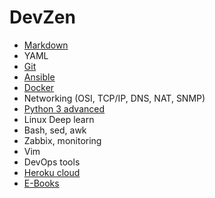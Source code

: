# DevZen

* [Markdown](info/markdown/markdown.md)
* YAML
* [Git](info/git/git.md)
* [Ansible](info/ansible/ansible.md)
* [Docker](info/docker/docker.md)
* Networking (OSI, TCP/IP, DNS, NAT, SNMP)
* [Python 3 advanced](info/python/python.md)
* Linux Deep learn
* Bash, sed, awk
* Zabbix, monitoring
* Vim
* DevOps tools
* [Heroku cloud](info/heroku/heroku.md)
* [E-Books](info/ebooks/ebooks.md)
